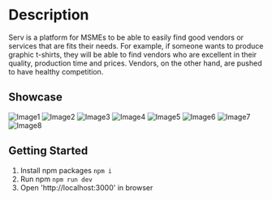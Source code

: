 # Description

Serv is a platform for MSMEs to be able to easily find good vendors or services that are fits their needs. For example, if someone wants to produce graphic t-shirts, they will be able to find vendors who are excellent in their quality, production time and prices. Vendors, on the other hand, are pushed to have healthy competition.

## Showcase

![Image1](./images/image1.png)
![Image2](./images/image2.png)
![Image3](./images/image3.png)
![Image4](./images/image4.png)
![Image5](./images/image5.png)
![Image6](./images/image6.png)
![Image7](./images/image7.png)
![Image8](./images/image8.png)

## Getting Started

1. Install npm packages
   `npm i`
2. Run npm
   `npm run dev`
3. Open 'http://localhost:3000' in browser
